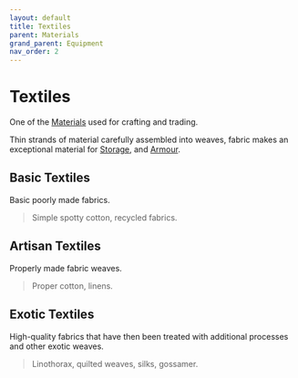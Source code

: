 ```yaml
---
layout: default
title: Textiles
parent: Materials
grand_parent: Equipment
nav_order: 2
---
```

# Textiles
One of the [Materials](Materials) used for crafting and trading.

Thin strands of material carefully assembled into weaves, fabric makes an exceptional material for [Storage](Storage), and [Armour](Core/Armour).

## Basic Textiles
Basic poorly made fabrics.

> Simple spotty cotton, recycled fabrics.

## Artisan Textiles
Properly made fabric weaves.

> Proper cotton, linens.

## Exotic Textiles
High-quality fabrics that have then been treated with additional processes and other exotic weaves.

> Linothorax, quilted weaves, silks, gossamer.